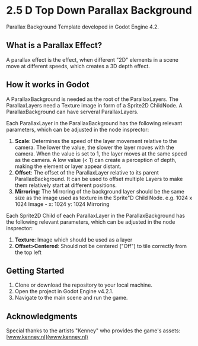 # 2.5 D Top Down Parallax Background 
Parallax Background Template developed in Godot Engine 4.2.

## What is a Parallax Effect?
A parallax effect is the effect, when different "2D" elements in a scene move at different speeds, which creates a 3D depth effect.

## How it works in Godot
A ParallaxBackground is needed as the root of the ParallaxLayers. The ParallaxLayers need a Texture image in form of a Sprite2D ChildNode. A ParallaxBackground can have serveral ParallaxLayers. 

Each ParallaxLayer in the ParallaxBackground has the following relevant parameters, which can be adjusted in the node insprector:
1. **Scale**: Determines the speed of the layer movement relative to the camera. 
The lower the value, the slower the layer moves with the camera. When the value is set to 1, the layer moves at the same speed as the camera. A low value (< 1) can create a perception of depth, making the element or layer appear distant.
2. **Offset**: The offset of the ParallaxLayer relative to its parent ParallaxBackground. It can be used to offset multiple Layers to make them relatively start at different positions. 
3. **Mirroring**: The Mirroring of the background layer should be the same size as the image used as texture in the Sprite"D Child Node. e.g. 1024 x 1024 Image - x: 1024 y: 1024 Mirroring

Each Sprite2D Child of each ParallaxLayer in the ParallaxBackground has the following relevant parameters, which can be adjusted in the node insprector:
1.  **Texture**: Image which should be used as a layer
2.  **Offset>Centered**: Should not be centered ("Off") to tile correctly from the top left

## Getting Started
1. Clone or download the repository to your local machine.
2. Open the project in Godot Engine v4.2.1.
3. Navigate to the main scene and run the game.

## Acknowledgments
Special thanks to the artists "Kenney" who provides the game's assets: [www.kenney.nl](www.kenney.nl)